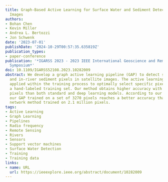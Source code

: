 ```yaml
---
title: Graph-Based Active Learning for Surface Water and Sediment Detection in Multispectral
  Images
authors:
- Bohan Chen
- Kevin Miller
- Andrea L. Bertozzi
- Jon Schwenk
date: '2023-07-01'
publishDate: '2024-10-29T00:57:35.635819Z'
publication_types:
- paper-conference
publication: '*IGARSS 2023 - 2023 IEEE International Geoscience and Remote Sensing
  Symposium*'
doi: 10.1109/IGARSS52108.2023.10282009
abstract: We develop a graph active learning pipeline (GAP) to detect surface water
  and in-river sediment pixels in satellite images. The active learning approach is
  applied within the training process to optimally select specific pixels to generate
  a hand-labeled training set. Our method obtains higher accuracy with far fewer training
  pixels than both standard and deep learning models. According to our experiments,
  our GAP trained on a set of 3270 pixels reaches a better accuracy than the neural
  network method trained on 2.1 million pixels.
tags:
- Active Learning
- Graph Learning
- Pipelines
- Radio frequency
- Remote Sensing
- Rivers
- Sensors
- Support vector machines
- Surface Water Detection
- Training
- Training data
links:
- name: URL
  url: https://ieeexplore.ieee.org/abstract/document/10282009
---
```

